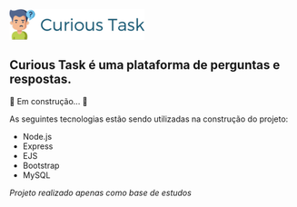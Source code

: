 ![](public/img/logo.png)
## Curious Task é uma plataforma de perguntas e respostas.

🚀 Em construção...  🚧

As seguintes tecnologias estão sendo utilizadas na construção do projeto:
- Node.js
- Express
- EJS
- Bootstrap
- MySQL

*Projeto realizado apenas como base de estudos*